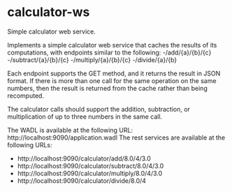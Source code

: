 # calculator-ws
Simple calculator web service.

Implements a simple calculator web service that caches the results of its computations, with endpoints similar to the following:
-/add/{a}/{b}/{c}
-/subtract/{a}/{b}/{c}
-/multiply/{a}/{b}/{c}
-/divide/{a}/{b}

Each endpoint supports the GET method, and it returns the result in JSON format. If there is more than one call for the same operation on the same numbers, then the result is returned from the cache rather than being recomputed.

The calculator calls should support the addition, subtraction, or multiplication of up to three numbers in the same call.

The WADL is available at the following URL: http://localhost:9090/application.wadl
The rest services are available at the following URLs:
- http://localhost:9090/calculator/add/8.0/4/3.0
- http://localhost:9090/calculator/subtract/8.0/4/3.0
- http://localhost:9090/calculator/multiply/8.0/4/3.0
- http://localhost:9090/calculator/divide/8.0/4
